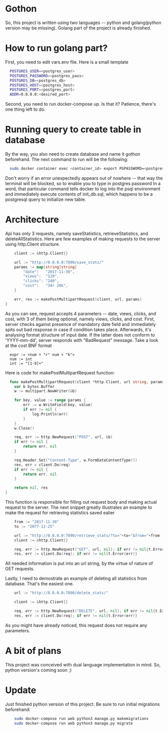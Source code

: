 # Gothon

So, this project is written using two languages -- python and golang(python version may be missing). Golang part of the project is already finished.

# How to run golang part?

First, you need to edit vars.env file. Here is a small template

```bash
  POSTGRES_USER=<postgres_user>
  POSTGRES_PASSWORD=<postgres_pass>
  POSTGRES_DB=<postgres_db>
  POSTGRES_HOST=<postgres_host>
  POSTGRES_PORT=<postgres_port>
  ADDR=0.0.0.0:<desired_port>
```

Second, you need to run docker-compose up. Is that it? Patience, there's one thing left to do. 

# Running query to create table in database
By the way, you also need to create database and name it gothon beforehand. The next command to run will be the following:
```bash
  sudo docker container exec <container_id> export PGPASSWORD=<postgres_password"; psql -h <your_lan_ip> -U postgres -W gothon -c "$(cat init_db.sql)"
```
Don't worry if an error unexpectedly appears out of nowhere -- that way the terminal will be blocked, so to enable you to type in postgres password
In a word, that particular command tells docker to log into the psql environment and immediately execute contents of init_db.sql, which happens to be 
a postgresql query to initialize new table. 

# Architecture

Api has only 3 requests, namely saveStatistics, retrieveStatistics, and deleteAllStatistics. 
Here are few examples of making requests to the server using http.Client structure.

```go
	client := &http.Client{}

	url := "http://0.0.0.0:7890/save_stats/"
	params := map[string]string{
		"date":   "2017-11-30",
		"views":  "120",
		"clicks": "240",
		"cost":   "34r 20k",
	}

	err, res := makePostMultipartRequest(client, url, params)
}
```
As you can see, request accepts 4 parameters -- date, views, clicks, and cost, with 3 of them being optional, namely views, clicks, and cost.
First, server checks against presence of mandatory date field and immediately spits out bad response in case if condition takes place. 
Afterwards, it's analysing format structure of input date. If the latter does not conform to 'YYYY-mm-dd', server responds with "BadRequest" message. 
Take a look at the cost BNF format
```
  expr := <num + "r" num + "k">
  num := int
  int := "[1-9]+"
```
Here is code for makePostMultipartRequest function:
```go
  func makePostMultipartRequest(client *http.Client, url string, params map[string]string) (err error, res *http.Response) {
	var b bytes.Buffer
	w := multipart.NewWriter(&b)

	for key, value := range params {
		err := w.WriteField(key, value)
		if err != nil {
			log.Println(err)
		}
	}
	w.Close()

	req, err := http.NewRequest("POST", url, &b)
	if err != nil {
		return err, nil
	}

	req.Header.Set("Content-Type", w.FormDataContentType())
	res, err = client.Do(req)
	if err != nil {
		return err, nil
	}

	return nil, res
}
```
This function is responsible for filling out request body and making actual request to the server.
The next snippet greatly illustrates an example to make the request for retrieving statistics saved ealier 
```go
	from := "2017-11-30"
	to := "2077-12-25"

	url := "http://0.0.0.0:7890/retrieve_stats/?to="+to+"&from="+from
	client := &http.Client{}

	req, err := http.NewRequest("GET", url, nil); if err != nil{t.Error(err)}
	res, err := client.Do(req); if err != nil{t.Error(err)}
```
All needed information is put into an url string, by the virtue of nature of GET requests. 

Lastly, I need to demostrate an example of deleting all statistics from database. That's the easiest one.

```go
	url := "http://0.0.0.0:7890/delete_stats/"

	client := &http.Client{}

	req, err := http.NewRequest("DELETE", url, nil); if err != nil{t.Error(err)}
	res, err := client.Do(req); if err != nil{t.Error(err)}
```
As you might have already noticed, this request does not require any parameters.

# A bit of plans

This project was conceived with dual language implementation in mind. So, python version's coming soon ;)

# Update

Just finished python version of this project. Be sure to run initial migrations beforehand: 

```bash
	sudo docker-compose run web python3 manage.py makemigrations
	sudo docker-compose run web python3 manage.py migrate
```
